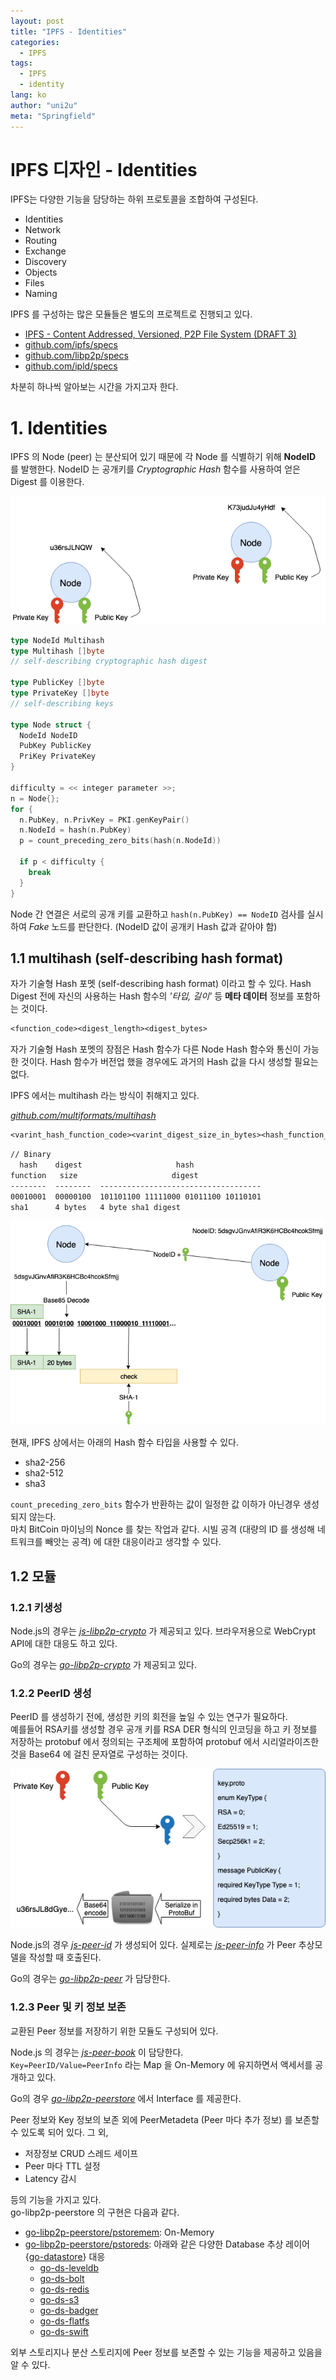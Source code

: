 ```yaml
---
layout: post
title: "IPFS - Identities"
categories:
  - IPFS
tags:
  - IPFS
  - identity
lang: ko
author: "uni2u"
meta: "Springfield"
---
```


# IPFS 디자인 - Identities

IPFS는 다양한 기능을 담당하는 하위 프로토콜을 조합하여 구성된다.

- Identities
- Network
- Routing
- Exchange
- Discovery
- Objects
- Files
- Naming

IPFS 를 구성하는 많은 모듈들은 별도의 프로젝트로 진행되고 있다.

-   [IPFS - Content Addressed, Versioned, P2P File System (DRAFT 3)](https://github.com/ipfs/papers/raw/master/ipfs-cap2pfs/ipfs-p2p-file-system.pdf)
-   [github.com/ipfs/specs](https://github.com/ipfs/specs)
-   [github.com/libp2p/specs](https://github.com/libp2p/specs)
-   [github.com/ipld/specs](https://github.com/ipld/specs)

차분히 하나씩 알아보는 시간을 가지고자 한다.

# 1. Identities

IPFS 의 Node (peer) 는 분산되어 있기 때문에 각 Node 를 식별하기 위해 **NodeID** 를 발행한다. NodeID 는 공개키를 _Cryptographic Hash_ 함수를 사용하여 얻은 Digest 를 이용한다.

![공개키를 활용한 NodeID 생성](/images/ipfs_id01.png)

```go
type NodeId Multihash
type Multihash []byte
// self-describing cryptographic hash digest

type PublicKey []byte
type PrivateKey []byte
// self-describing keys

type Node struct {
  NodeId NodeID
  PubKey PublicKey
  PriKey PrivateKey
}

difficulty = << integer parameter >>;
n = Node{};
for {
  n.PubKey, n.PrivKey = PKI.genKeyPair()
  n.NodeId = hash(n.PubKey)
  p = count_preceding_zero_bits(hash(n.NodeId))

  if p < difficulty {
    break
  }
}
```

Node 간 연결은 서로의 공개 키를 교환하고 `hash(n.PubKey) == NodeID` 검사를 실시하여 _Fake_ 노드를 판단한다. (NodeID 값이 공개키 Hash 값과 같아야 함)

## 1.1 multihash (self-describing hash format)

자가 기술형 Hash 포멧 (self-describing hash format) 이라고 할 수 있다. Hash Digest 전에 자신의 사용하는 Hash 함수의 _'타입, 길이'_ 등 **메타 데이터** 정보를 포함하는 것이다.

```tex
<function_code><digest_length><digest_bytes>
```

자가 기술형 Hash 포멧의 장점은 Hash 함수가 다른 Node Hash 함수와 통신이 가능한 것이다. Hash 함수가 버전업 했을 경우에도 과거의 Hash 값을 다시 생성할 필요는 없다.

IPFS 에서는 multihash 라는 방식이 취해지고 있다.

[_github.com/multiformats/multihash_](https://github.com/multiformats/multihash)

```tex
<varint_hash_function_code><varint_digest_size_in_bytes><hash_function_output>
```

```tex
// Binary
  hash    digest                     hash
function   size                     digest
--------  --------  ------------------------------------
00010001  00000100  101101100 11111000 01011100 10110101
sha1      4 bytes   4 byte sha1 digest
```

![multihash 를 활용한 Node 간 통신](/images/ipfs_id02.png)

현재, IPFS 상에서는 아래의 Hash 함수 타입을 사용할 수 있다.

- sha2-256
- sha2-512
- sha3

`count_preceding_zero_bits` 함수가 반환하는 값이 일정한 값 이하가 아닌경우 생성되지 않는다.  
마치 BitCoin 마이닝의 Nonce 를 찾는 작업과 같다.
시빌 공격 (대량의 ID 를 생성해 네트워크를 빼앗는 공격) 에 대한 대응이라고 생각할 수 있다.

## 1.2 모듈

### 1.2.1 키생성

Node.js의 경우는 [_js-libp2p-crypto_](https://github.com/libp2p/js-libp2p-crypto) 가 제공되고 있다. 브라우저용으로 WebCrypt API에 대한 대응도 하고 있다.  

Go의 경우는 [_go-libp2p-crypto_](https://github.com/libp2p/go-libp2p-crypto) 가 제공되고 있다.

### 1.2.2 PeerID 생성

PeerID 를 생성하기 전에, 생성한 키의 회전을 높일 수 있는 연구가 필요하다.  
예를들어 RSA키를 생성할 경우 공개 키를 RSA DER 형식의 인코딩을 하고 키 정보를 저장하는 protobuf 에서 정의되는 구조체에 포함하여 protobuf 에서 시리얼라이즈한 것을 Base64 에 걸친 문자열로 구성하는 것이다.

![RSA, protobuf, Base64 를 활용한 PeerID 생성](/images/ipfs_id03.png)

Node.js의 경우 [_js-peer-id_](https://github.com/libp2p/js-peer-id) 가 생성되어 있다. 실제로는 [_js-peer-info_](https://github.com/libp2p/js-peer-info) 가 Peer 추상모델을 작성할 때 호출된다.  

Go의 경우는 [_go-libp2p-peer_](https://github.com/libp2p/go-libp2p-peer) 가 담당한다.

### 1.2.3 Peer 및 키 정보 보존

교환된 Peer 정보를 저장하기 위한 모듈도 구성되어 있다.

Node.js 의 경우는 [_js-peer-book_](https://github.com/libp2p/js-peer-book) 이 담당한다.  
`Key=PeerID/Value=PeerInfo` 라는 Map 을 On-Memory 에 유지하면서 액세서를 공개하고 있다.  

Go의 경우 [_go-libp2p-peerstore_](https://github.com/libp2p/go-libp2p-peerstore) 에서 Interface 를 제공한다.

Peer 정보와 Key 정보의 보존 외에 PeerMetadeta (Peer 마다 추가 정보) 를 보존할 수 있도록 되어 있다. 그 외,

- 저장정보 CRUD 스레드 세이프  
- Peer 마다 TTL 설정  
- Latency 감시

등의 기능을 가지고 있다.  
go-libp2p-peerstore 의 구현은 다음과 같다.

- [go-libp2p-peerstore/pstoremem](https://github.com/libp2p/go-libp2p-peerstore/pstoremem): On-Memory
- [go-libp2p-peerstore/pstoreds](https://github.com/libp2p/go-libp2p-peerstore/pstoreds): 아래와 같은 다양한 Database 추상 레이어 {[go-datastore](https://github.com/ipfs/go-datastore)} 대응
  - [go-ds-leveldb](https://github.com/ipfs/go-ds-leveldb)
  - [go-ds-bolt](https://github.com/ipfs/go-ds-bolt)
  - [go-ds-redis](https://github.com/ipfs/go-ds-redis)
  - [go-ds-s3](https://github.com/ipfs/go-ds-s3)
  - [go-ds-badger](https://github.com/ipfs/go-ds-badger)
  - [go-ds-flatfs](https://github.com/ipfs/go-ds-flatfs)
  - [go-ds-swift](https://github.com/ipfs/go-ds-swift)

외부 스토리지나 분산 스토리지에 Peer 정보를 보존할 수 있는 기능을 제공하고 있음을 알 수 있다.
